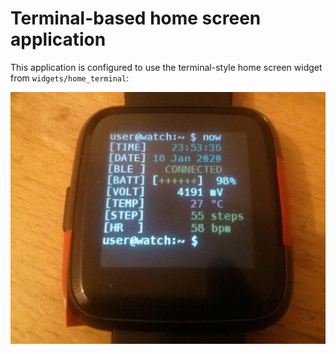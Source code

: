 # Terminal-based home screen application

This application is configured to use the terminal-style home screen widget from
`widgets/home_terminal`:

![Terminal-based home screen](/apps/terminal_display/pinetime_terminal.jpg)

